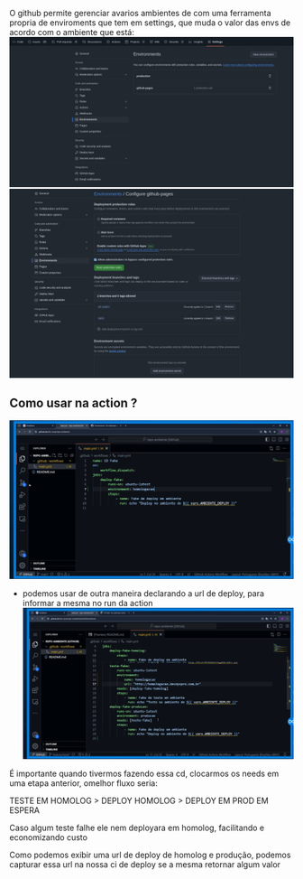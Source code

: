 O github permite gerenciar avarios ambientes de com uma ferramenta propria de enviroments que tem em settings, que muda o valor das envs de acordo com o ambiente que está:
![](assets/Pasted%20image%2020240916123446.png)
![](assets/Pasted%20image%2020240916123511.png)

## Como usar na action ? 

![](assets/Pasted%20image%2020240916162735.png)

- podemos usar de outra maneira declarando a url de deploy, para informar a mesma no run da action 
![](assets/Pasted%20image%2020240916164945.png)

É importante quando tivermos fazendo essa cd, clocarmos os needs em uma etapa anterior, omelhor fluxo seria: 

TESTE EM HOMOLOG > DEPLOY HOMOLOG > DEPLOY EM PROD EM ESPERA

Caso algum teste falhe ele nem deployara em homolog, facilitando e economizando custo 

Como podemos exibir uma url de deploy de homolog e produção, podemos capturar essa url na nossa ci de deploy se a mesma retornar algum valor 

